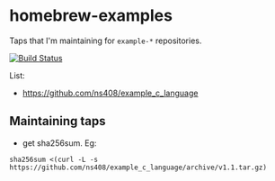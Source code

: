 # homebrew-examples

Taps that I'm maintaining for `example-*` repositories.

[![Build Status](https://travis-ci.org/ns408/homebrew-examples.svg?branch=master)](https://travis-ci.org/ns408/homebrew-examples)

List:
- https://github.com/ns408/example_c_language

## Maintaining taps

- get sha256sum. Eg:
```shell
sha256sum <(curl -L -s https://github.com/ns408/example_c_language/archive/v1.1.tar.gz)
```
